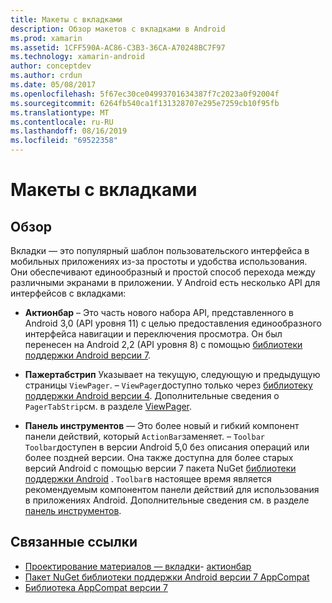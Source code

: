 ```yaml
---
title: Макеты с вкладками
description: Обзор макетов с вкладками в Android
ms.prod: xamarin
ms.assetid: 1CFF590A-AC86-C3B3-36CA-A70248BC7F97
ms.technology: xamarin-android
author: conceptdev
ms.author: crdun
ms.date: 05/08/2017
ms.openlocfilehash: 5f67ec30ce04993701634387f7c2023a0f92004f
ms.sourcegitcommit: 6264fb540ca1f131328707e295e7259cb10f95fb
ms.translationtype: MT
ms.contentlocale: ru-RU
ms.lasthandoff: 08/16/2019
ms.locfileid: "69522358"
---
```

# <a name="tabbed-layouts"></a>Макеты с вкладками


## <a name="overview"></a>Обзор

Вкладки — это популярный шаблон пользовательского интерфейса в мобильных приложениях из-за простоты и удобства использования. Они обеспечивают единообразный и простой способ перехода между различными экранами в приложении. У Android есть несколько API для интерфейсов с вкладками: 

- **Актионбар** &ndash; Это часть нового набора API, представленного в Android 3,0 (API уровня 11) с целью предоставления единообразного интерфейса навигации и переключения просмотра. Он был перенесен на Android 2,2 (API уровня 8) с помощью [библиотеки поддержки Android версии 7](https://www.nuget.org/packages/Xamarin.Android.Support.v7.AppCompat/). 

- **Пажертабстрип** Указывает на текущую, следующую и предыдущую страницы `ViewPager`. &ndash; `ViewPager`доступно только через [библиотеку поддержки Android версии 4](https://www.nuget.org/packages/Xamarin.Android.Support.v4/).
     Дополнительные сведения о `PagerTabStrip`см. в разделе [ViewPager](~/android/user-interface/controls/view-pager/index.md).

- **Панель инструментов** — Это более новый и гибкий компонент панели действий, который `ActionBar`заменяет. &ndash; `Toolbar` `Toolbar`доступен в версии Android 5,0 без описания операций или более поздней версии. Она также доступна для более старых версий Android с помощью версии 7 пакета NuGet [библиотеки поддержки Android](https://www.nuget.org/packages/Xamarin.Android.Support.v7.AppCompat/) . 
    `Toolbar`в настоящее время является рекомендуемым компонентом панели действий для использования в приложениях Android.
    Дополнительные сведения см. в разделе [панель инструментов](~/android/user-interface/controls/tool-bar/index.md). 



## <a name="related-links"></a>Связанные ссылки

- [Проектирование материалов — вкладки](https://material.io/guidelines/components/tabs.html)- [актионбар](https://developer.android.com/guide/topics/ui/actionbar.html)
- [Пакет NuGet библиотеки поддержки Android версии 7 AppCompat](https://www.nuget.org/packages/Xamarin.Android.Support.v7.AppCompat/)
- [Библиотека AppCompat версии 7](https://developer.android.com/tools/support-library/features.html#v7-appcompat)
